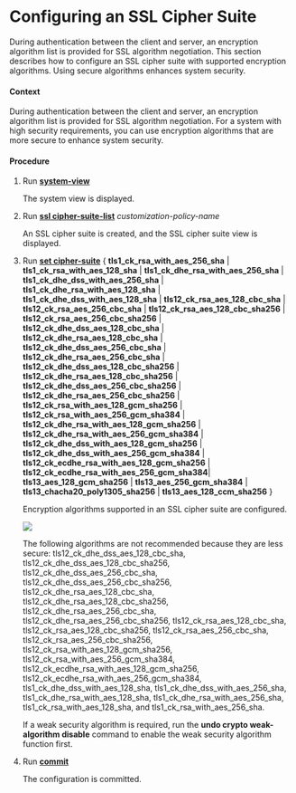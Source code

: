 Configuring an SSL Cipher Suite
===============================

During authentication between the client and server, an encryption algorithm list is provided for SSL algorithm negotiation. This section describes how to configure an SSL cipher suite with supported encryption algorithms. Using secure algorithms enhances system security.

#### Context

During authentication between the client and server, an encryption algorithm list is provided for SSL algorithm negotiation. For a system with high security requirements, you can use encryption algorithms that are more secure to enhance system security.


#### Procedure

1. Run [**system-view**](cmdqueryname=system-view)
   
   
   
   The system view is displayed.
2. Run [**ssl cipher-suite-list**](cmdqueryname=ssl+cipher-suite-list) *customization-policy-name*
   
   
   
   An SSL cipher suite is created, and the SSL cipher suite view is displayed.
3. Run [**set cipher-suite**](cmdqueryname=set+cipher-suite) { **tls1\_ck\_rsa\_with\_aes\_256\_sha** | **tls1\_ck\_rsa\_with\_aes\_128\_sha** | **tls1\_ck\_dhe\_rsa\_with\_aes\_256\_sha** | **tls1\_ck\_dhe\_dss\_with\_aes\_256\_sha** | **tls1\_ck\_dhe\_rsa\_with\_aes\_128\_sha** | **tls1\_ck\_dhe\_dss\_with\_aes\_128\_sha** | **tls12\_ck\_rsa\_aes\_128\_cbc\_sha** | **tls12\_ck\_rsa\_aes\_256\_cbc\_sha** | **tls12\_ck\_rsa\_aes\_128\_cbc\_sha256** | **tls12\_ck\_rsa\_aes\_256\_cbc\_sha256** | **tls12\_ck\_dhe\_dss\_aes\_128\_cbc\_sha** | **tls12\_ck\_dhe\_rsa\_aes\_128\_cbc\_sha** | **tls12\_ck\_dhe\_dss\_aes\_256\_cbc\_sha** | **tls12\_ck\_dhe\_rsa\_aes\_256\_cbc\_sha** | **tls12\_ck\_dhe\_dss\_aes\_128\_cbc\_sha256** | **tls12\_ck\_dhe\_rsa\_aes\_128\_cbc\_sha256** | **tls12\_ck\_dhe\_dss\_aes\_256\_cbc\_sha256** | **tls12\_ck\_dhe\_rsa\_aes\_256\_cbc\_sha256** | **tls12\_ck\_rsa\_with\_aes\_128\_gcm\_sha256** | **tls12\_ck\_rsa\_with\_aes\_256\_gcm\_sha384** | **tls12\_ck\_dhe\_rsa\_with\_aes\_128\_gcm\_sha256** | **tls12\_ck\_dhe\_rsa\_with\_aes\_256\_gcm\_sha384** | **tls12\_ck\_dhe\_dss\_with\_aes\_128\_gcm\_sha256** | **tls12\_ck\_dhe\_dss\_with\_aes\_256\_gcm\_sha384** | **tls12\_ck\_ecdhe\_rsa\_with\_aes\_128\_gcm\_sha256** | **tls12\_ck\_ecdhe\_rsa\_with\_aes\_256\_gcm\_sha384**| **tls13\_aes\_128\_gcm\_sha256** | **tls13\_aes\_256\_gcm\_sha384** | **tls13\_chacha20\_poly1305\_sha256** | **tls13\_aes\_128\_ccm\_sha256** }
   
   
   
   Encryption algorithms supported in an SSL cipher suite are configured.
   
   
   
   ![](../../../../public_sys-resources/note_3.0-en-us.png) 
   
   The following algorithms are not recommended because they are less secure: tls12\_ck\_dhe\_dss\_aes\_128\_cbc\_sha, tls12\_ck\_dhe\_dss\_aes\_128\_cbc\_sha256, tls12\_ck\_dhe\_dss\_aes\_256\_cbc\_sha, tls12\_ck\_dhe\_dss\_aes\_256\_cbc\_sha256, tls12\_ck\_dhe\_rsa\_aes\_128\_cbc\_sha, tls12\_ck\_dhe\_rsa\_aes\_128\_cbc\_sha256, tls12\_ck\_dhe\_rsa\_aes\_256\_cbc\_sha, tls12\_ck\_dhe\_rsa\_aes\_256\_cbc\_sha256, tls12\_ck\_rsa\_aes\_128\_cbc\_sha, tls12\_ck\_rsa\_aes\_128\_cbc\_sha256, tls12\_ck\_rsa\_aes\_256\_cbc\_sha, tls12\_ck\_rsa\_aes\_256\_cbc\_sha256, tls12\_ck\_rsa\_with\_aes\_128\_gcm\_sha256, tls12\_ck\_rsa\_with\_aes\_256\_gcm\_sha384, tls12\_ck\_ecdhe\_rsa\_with\_aes\_128\_gcm\_sha256, tls12\_ck\_ecdhe\_rsa\_with\_aes\_256\_gcm\_sha384, tls1\_ck\_dhe\_dss\_with\_aes\_128\_sha, tls1\_ck\_dhe\_dss\_with\_aes\_256\_sha, tls1\_ck\_dhe\_rsa\_with\_aes\_128\_sha, tls1\_ck\_dhe\_rsa\_with\_aes\_256\_sha, tls1\_ck\_rsa\_with\_aes\_128\_sha, and tls1\_ck\_rsa\_with\_aes\_256\_sha.
   
   If a weak security algorithm is required, run the **undo crypto weak-algorithm disable** command to enable the weak security algorithm function first.
4. Run [**commit**](cmdqueryname=commit)
   
   
   
   The configuration is committed.